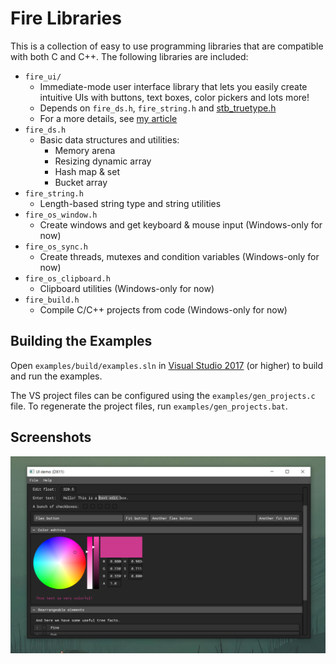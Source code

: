 # Fire Libraries

This is a collection of easy to use programming libraries that are compatible with both C and C++. The following libraries are included:

* `fire_ui/`
  * Immediate-mode user interface library that lets you easily create intuitive UIs with buttons, text boxes, color pickers and lots more!
  * Depends on `fire_ds.h`, `fire_string.h` and [stb_truetype.h](https://github.com/nothings/stb/blob/master/stb_truetype.h)
  * For a more details, see [my article](https://eeromutka.github.io/projects/imgui)
* `fire_ds.h`
  * Basic data structures and utilities:
    * Memory arena
    * Resizing dynamic array
    * Hash map & set
    * Bucket array
* `fire_string.h`
  * Length-based string type and string utilities
* `fire_os_window.h`
  * Create windows and get keyboard & mouse input (Windows-only for now)
* `fire_os_sync.h`
  * Create threads, mutexes and condition variables (Windows-only for now)
* `fire_os_clipboard.h`
  * Clipboard utilities (Windows-only for now)
* `fire_build.h`
  * Compile C/C++ projects from code (Windows-only for now)

## Building the Examples

Open `examples/build/examples.sln` in [Visual Studio 2017](https://visualstudio.microsoft.com/) (or higher) to build and run the examples.

The VS project files can be configured using the `examples/gen_projects.c` file. To regenerate the project files, run `examples/gen_projects.bat`.

## Screenshots

![ui_demo](/screenshots/ui_demo.png)
